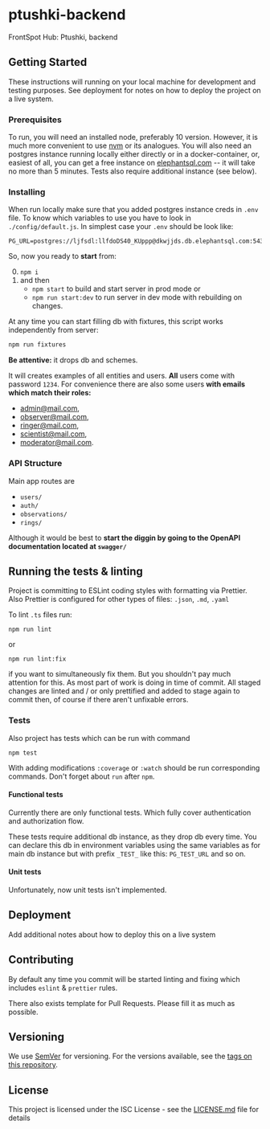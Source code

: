 # ptushki-backend

FrontSpot Hub: Ptushki, backend

## Getting Started

These instructions will running on your local machine for development and testing purposes. See deployment for notes on how to deploy the project on a live system.

### Prerequisites

To run, you will need an installed node, preferably 10 version. However, it is much more convenient to use [nvm](https://github.com/nvm-sh/nvm#installation-and-update) or its analogues.
You will also need an postgres instance running locally either directly or in a docker-container, or, easiest of all, you can get a free instance on [elephantsql.com](https://www.elephantsql.com/) -- it will take no more than 5 minutes. Tests also require additional instance (see below).

### Installing

When run locally make sure that you added postgres instance creds in `.env` file. To know which variables to use you have to look in `./config/default.js`. In simplest case your `.env` should be look like:

```dotenv
PG_URL=postgres://ljfsdl:llfdoDS40_KUppp@dkwjjds.db.elephantsql.com:5432/ljfsdl
```

So, now you ready to **start** from:

0. `npm i`
1. and then
   - `npm start` to build and start server in prod mode or
   - `npm run start:dev` to run server in dev mode with rebuilding on changes.

At any time you can start filling db with fixtures, this script works independently from server:

```bash
npm run fixtures
```

**Be attentive:** it drops db and schemes.

It will creates examples of all entities and users. **All** users come with password `1234`. For convenience there are also some users **with emails which match their roles:**

- admin@mail.com,
- observer@mail.com,
- ringer@mail.com,
- scientist@mail.com,
- moderator@mail.com.

### API Structure

Main app routes are

- `users/`
- `auth/`
- `observations/`
- `rings/`

Although it would be best to **start the diggin by going to the OpenAPI documentation located at `swagger/`**

## Running the tests & linting

Project is committing to ESLint coding styles with formatting via Prettier. Also Prettier is configured for other types of files: `.json`, `.md`, `.yaml`

To lint `.ts` files run:

```
npm run lint
```

or

```
npm run lint:fix
```

if you want to simultaneously fix them. But you shouldn't pay much attention for this. As most part of work is doing in time of commit. All staged changes are linted and / or only prettified and added to stage again to commit then, of course if there aren't unfixable errors.

### Tests

Also project has tests which can be run with command

```
npm test
```

With adding modifications `:coverage` or `:watch` should be run corresponding commands. Don't forget about `run` after `npm`.

#### Functional tests

Currently there are only functional tests. Which fully cover authentication and authorization flow.

These tests require additional db instance, as they drop db every time. You can declare this db in environment variables using the same variables as for main db instance but with prefix `_TEST_` like this: `PG_TEST_URL` and so on.

#### Unit tests

Unfortunately, now unit tests isn't implemented.

## Deployment

Add additional notes about how to deploy this on a live system

## Contributing

By default any time you commit will be started linting and fixing which includes `eslint` & `prettier` rules.

There also exists template for Pull Requests. Please fill it as much as possible.

## Versioning

We use [SemVer](http://semver.org/) for versioning. For the versions available, see the [tags on this repository](https://github.com/your/project/tags).

## License

This project is licensed under the ISC License - see the [LICENSE.md](LICENSE.md) file for details
